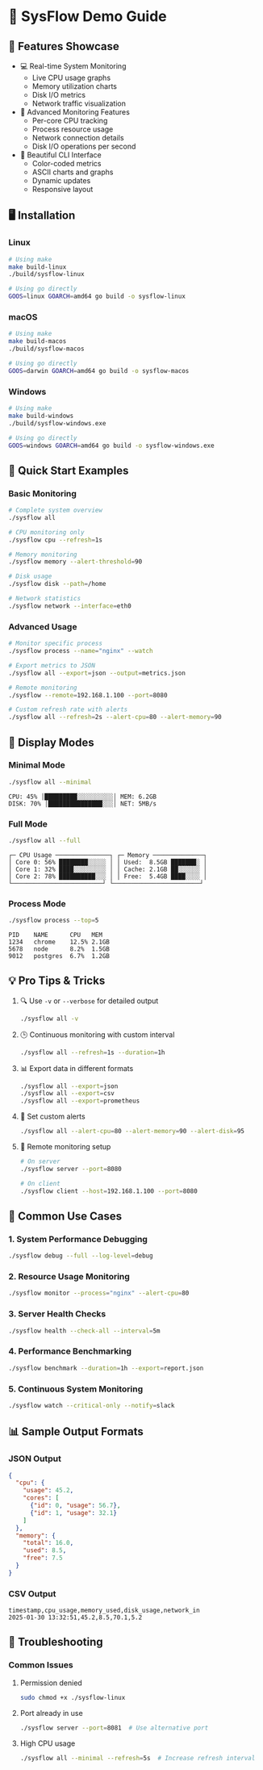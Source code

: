 # 🚀 SysFlow Demo Guide

## 📝 Features Showcase
- 💻 Real-time System Monitoring
  - Live CPU usage graphs
  - Memory utilization charts
  - Disk I/O metrics
  - Network traffic visualization
- 🔄 Advanced Monitoring Features
  - Per-core CPU tracking
  - Process resource usage
  - Network connection details
  - Disk I/O operations per second
- 🎨 Beautiful CLI Interface
  - Color-coded metrics
  - ASCII charts and graphs
  - Dynamic updates
  - Responsive layout

## 🖥️ Installation

### Linux
```bash
# Using make
make build-linux
./build/sysflow-linux

# Using go directly
GOOS=linux GOARCH=amd64 go build -o sysflow-linux
```

### macOS
```bash
# Using make
make build-macos
./build/sysflow-macos

# Using go directly
GOOS=darwin GOARCH=amd64 go build -o sysflow-macos
```

### Windows
```bash
# Using make
make build-windows
./build/sysflow-windows.exe

# Using go directly
GOOS=windows GOARCH=amd64 go build -o sysflow-windows.exe
```

## 🎯 Quick Start Examples

### Basic Monitoring
```bash
# Complete system overview
./sysflow all

# CPU monitoring only
./sysflow cpu --refresh=1s

# Memory monitoring
./sysflow memory --alert-threshold=90

# Disk usage
./sysflow disk --path=/home

# Network statistics
./sysflow network --interface=eth0
```

### Advanced Usage
```bash
# Monitor specific process
./sysflow process --name="nginx" --watch

# Export metrics to JSON
./sysflow all --export=json --output=metrics.json

# Remote monitoring
./sysflow --remote=192.168.1.100 --port=8080

# Custom refresh rate with alerts
./sysflow all --refresh=2s --alert-cpu=80 --alert-memory=90
```

## 🎨 Display Modes

### Minimal Mode
```bash
./sysflow all --minimal
```
```
CPU: 45% │█████████░░░░░░░░░░│ MEM: 6.2GB
DISK: 70% │███████████████░░░│ NET: 5MB/s
```

### Full Mode
```bash
./sysflow all --full
```
```
┌─ CPU Usage ───────────────┐ ┌─ Memory ──────────────┐
│ Core 0: 56% ████████░░░░░ │ │ Used:  8.5GB ███████░ │
│ Core 1: 32% ████░░░░░░░░░ │ │ Cache: 2.1GB ██░░░░░░ │
│ Core 2: 78% ██████████░░░ │ │ Free:  5.4GB ████░░░░ │
└─────────────────────────┘ └────────────────────────┘
```

### Process Mode
```bash
./sysflow process --top=5
```
```
PID    NAME      CPU   MEM   
1234   chrome    12.5% 2.1GB 
5678   node      8.2%  1.5GB 
9012   postgres  6.7%  1.2GB 
```

## 💡 Pro Tips & Tricks
1. 🔍 Use `-v` or `--verbose` for detailed output
   ```bash
   ./sysflow all -v
   ```

2. 🕒 Continuous monitoring with custom interval
   ```bash
   ./sysflow all --refresh=1s --duration=1h
   ```

3. 📊 Export data in different formats
   ```bash
   ./sysflow all --export=json
   ./sysflow all --export=csv
   ./sysflow all --export=prometheus
   ```

4. 🎯 Set custom alerts
   ```bash
   ./sysflow all --alert-cpu=80 --alert-memory=90 --alert-disk=95
   ```

5. 📱 Remote monitoring setup
   ```bash
   # On server
   ./sysflow server --port=8080

   # On client
   ./sysflow client --host=192.168.1.100 --port=8080
   ```

## 🎯 Common Use Cases

### 1. System Performance Debugging
```bash
./sysflow debug --full --log-level=debug
```

### 2. Resource Usage Monitoring
```bash
./sysflow monitor --process="nginx" --alert-cpu=80
```

### 3. Server Health Checks
```bash
./sysflow health --check-all --interval=5m
```

### 4. Performance Benchmarking
```bash
./sysflow benchmark --duration=1h --export=report.json
```

### 5. Continuous System Monitoring
```bash
./sysflow watch --critical-only --notify=slack
```

## 📊 Sample Output Formats

### JSON Output
```json
{
  "cpu": {
    "usage": 45.2,
    "cores": [
      {"id": 0, "usage": 56.7},
      {"id": 1, "usage": 32.1}
    ]
  },
  "memory": {
    "total": 16.0,
    "used": 8.5,
    "free": 7.5
  }
}
```

### CSV Output
```csv
timestamp,cpu_usage,memory_used,disk_usage,network_in
2025-01-30 13:32:51,45.2,8.5,70.1,5.2
```

## 🔧 Troubleshooting

### Common Issues
1. Permission denied
   ```bash
   sudo chmod +x ./sysflow-linux
   ```

2. Port already in use
   ```bash
   ./sysflow server --port=8081  # Use alternative port
   ```

3. High CPU usage
   ```bash
   ./sysflow all --minimal --refresh=5s  # Increase refresh interval
   ```
